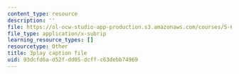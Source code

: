 ```yaml
---
content_type: resource
description: ''
file: https://ol-ocw-studio-app-production.s3.amazonaws.com/courses/5-61-physical-chemistry-fall-2017/93dcfd6ad52fdd05dcffc63debb74969_BEs4K6LSGzo.srt
file_type: application/x-subrip
learning_resource_types: []
resourcetype: Other
title: 3play caption file
uid: 93dcfd6a-d52f-dd05-dcff-c63debb74969
---
```

